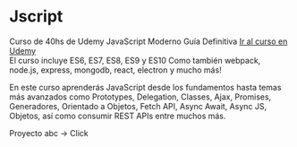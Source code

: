# Jscript

Curso de 40hs de Udemy
JavaScript Moderno Guía Definitiva
<a href="https://www.udemy.com/course/javascript-moderno-guia-definitiva-construye-10-proyectos/" target="_blank">Ir al curso en Udemy</a><br>
El curso incluye ES6, ES7, ES8, ES9 y ES10
Como también webpack, node.js, express, mongodb, react, electron y mucho más!

En este curso aprenderás JavaScript desde los fundamentos hasta temas más avanzados como Prototypes, Delegation, Classes, Ajax, Promises, Generadores, Orientado a Objetos, Fetch API, Async Await, Async JS, Objetos, así como consumir REST APIs entre muchos más.

Proyecto abc -> <a src="./Curso JS Moderno/39-PROYECTO-Criptomonedas/index.html">Click</a>
